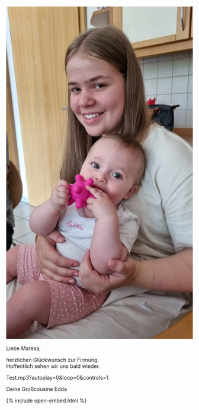   ![Bild](./Foto2.jpeg)

Liebe Maresa,

herzlichen Glückwunsch zur Firmung.<br/>
Hoffentlich sehen wir uns bald wieder.

Test.mp3?autoplay=0&loop=0&controls=1
 
Deine Großcousine Edda


{% include open-embed.html %}
